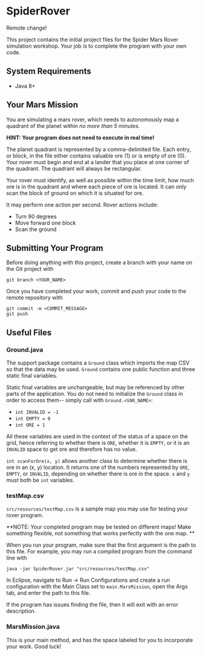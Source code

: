 # SpiderRover
Remote change!

This project contains the initial project files for the Spider Mars Rover simulation workshop. Your job is to complete the program with your own code.

## System Requirements
* Java 8+

## Your Mars Mission
You are simulating a mars rover, which needs to autonomously map a quadrant of the planet within *no more than 5 minutes.* 

**HINT: Your program does not need to execute in real time!**

The planet quadrant is represented by a comma-delimited file. Each entry, or block, in the file either contains valuable ore (1) or is empty of ore (0). Your rover must begin and end at a lander that you place at one corner of the quadrant. The quadrant will always be rectangular. 

Your rover must identify, as well as possible within the time limit, how much ore is in the quadrant and where each piece of ore is located. It can only scan the block of ground on which it is situated for ore. 

It may perform one action per second. Rover actions include:
* Turn 90 degrees
* Move forward one block
* Scan the ground 

## Submitting Your Program
Before doing anything with this project, create a branch with your name on the Git project with 
```
git branch <YOUR_NAME>
```
Once you have completed your work, commit and push your code to the remote repository with
```
git commit -m <COMMIT_MESSAGE>
git push
```

## Useful Files
### Ground.java
The support package contains a `Ground` class which imports the map CSV so that the data may be used. `Ground` contains one public function and three static final variables. 

Static final variables are unchangeable, but may be referenced by other parts of the application. You do not need to initialize the `Ground` class in order to access them-- simply call with `Ground.<VAR_NAME>`:

* `int INVALID = -1`
* `int EMPTY = 0`
* `int ORE = 1`

All these variables are used in the context of the status of a space on the grid, hence referring to whether there is `ORE`, whether it is `EMPTY`, or it is an `INVALID` space to get ore and therefore has no value. 

`int scanForOre(x, y)` allows another class to determine whether there is ore in an (x, y) location. It returns one of the numbers represented by `ORE`, `EMPTY`, or `INVALID`, depending on whether there is ore in the space.  `x` and `y` must both be `int` variables.  

### testMap.csv
`src/resources/testMap.csv` is a sample map you may use for testing your rover program. 

**NOTE: Your completed program may be tested on different maps! Make something flexible, not something that works perfectly with the one map. **

When you run your program, make sure that the first argument is the path to this file. For example, you may run a compiled program from the command line with
```
java -jar SpiderRover.jar "src/resources/testMap.csv"
```
In Eclipse, navigate to Run -> Run Configurations and create a run configuration with the Main Class set to `main.MarsMission`, open the Args tab, and enter the path to this file. 

If the program has issues finding the file, then it will exit with an error description. 

### MarsMission.java
This is your main method, and has the space labeled for you to incorporate your work. Good luck!
